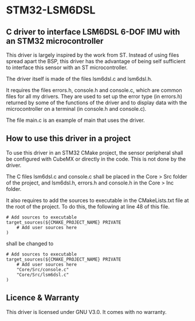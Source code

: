 # STM32-LSM6DSL

## C driver to interface LSM6DSL 6-DOF IMU with an STM32 microcontroller

This driver is largely inspired by the work from ST. Instead of using files spread apart the BSP, this driver has the advantage of being self sufficient to interface this sensor with an ST microcontroller.

The driver itself is made of the files lsm6dsl.c and lsm6dsl.h.

It requires the files errors.h, console.h and console.c, which are common files for all my drivers. They are used to set up the error type (in errors.h) returned by some of the functions of the driver and to display data with the microcontroller on a terminal (in console.h and console.c).

The file main.c is an example of main that uses the driver.

## How to use this driver in a project

To use this driver in an STM32 CMake project, the sensor peripheral shall be configured with CubeMX or directly in the code. This is not done by the driver.

The C files  lsm6dsl.c and console.c shall be placed in the Core > Src folder of the project, and lsm6dsl.h, errors.h and console.h in the Core > Inc folder.

It also requires to add the sources to executable in the CMakeLists.txt file at the root of the project. To do this, the following at line 48 of this file.


```
# Add sources to executable
target_sources(${CMAKE_PROJECT_NAME} PRIVATE
    # Add user sources here
)

```

shall be changed to


```
# Add sources to executable
target_sources(${CMAKE_PROJECT_NAME} PRIVATE
    # Add user sources here
    "Core/Src/console.c"
    "Core/Src/lsm6dsl.c"
)
```

## Licence & Warranty

This driver is licensed under GNU V3.0. It comes with no warranty.
